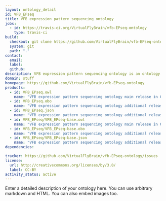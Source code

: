 ```yaml
---
layout: ontology_detail
id: VFB_EPseq
title: VFB expression pattern sequencing ontology
jobs:
  - id: https://travis-ci.org/VirtualFlyBrain/vfb-EPseq-ontology
    type: travis-ci
build:
  checkout: git clone https://github.com/VirtualFlyBrain/vfb-EPseq-ontology.git
  system: git
  path: "."
contact:
  email: 
  label: 
  github: 
description: VFB expression pattern sequencing ontology is an ontology...
domain: stuff
homepage: https://github.com/VirtualFlyBrain/vfb-EPseq-ontology
products:
  - id: VFB_EPseq.owl
    name: "VFB expression pattern sequencing ontology main release in OWL format"
  - id: VFB_EPseq.obo
    name: "VFB expression pattern sequencing ontology additional release in OBO format"
  - id: VFB_EPseq.json
    name: "VFB expression pattern sequencing ontology additional release in OBOJSon format"
  - id: VFB_EPseq/VFB_EPseq-base.owl
    name: "VFB expression pattern sequencing ontology main release in OWL format"
  - id: VFB_EPseq/VFB_EPseq-base.obo
    name: "VFB expression pattern sequencing ontology additional release in OBO format"
  - id: VFB_EPseq/VFB_EPseq-base.json
    name: "VFB expression pattern sequencing ontology additional release in OBOJSon format"
dependencies:

tracker: https://github.com/VirtualFlyBrain/vfb-EPseq-ontology/issues
license:
  url: http://creativecommons.org/licenses/by/3.0/
  label: CC-BY
activity_status: active
---
```


Enter a detailed description of your ontology here. You can use arbitrary markdown and HTML.
You can also embed images too.

